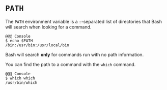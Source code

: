 <!SLIDE>
# `PATH`

The `PATH` environment variable is a `:`-separated list of directories that Bash will search when looking for a command.

    @@@ Console
    $ echo $PATH
    /bin:/usr/bin:/usr/local/bin

Bash will search **only** for commands run with no path information.

You can find the path to a command with the `which` command.

    @@@ Console
    $ which which
    /usr/bin/which
